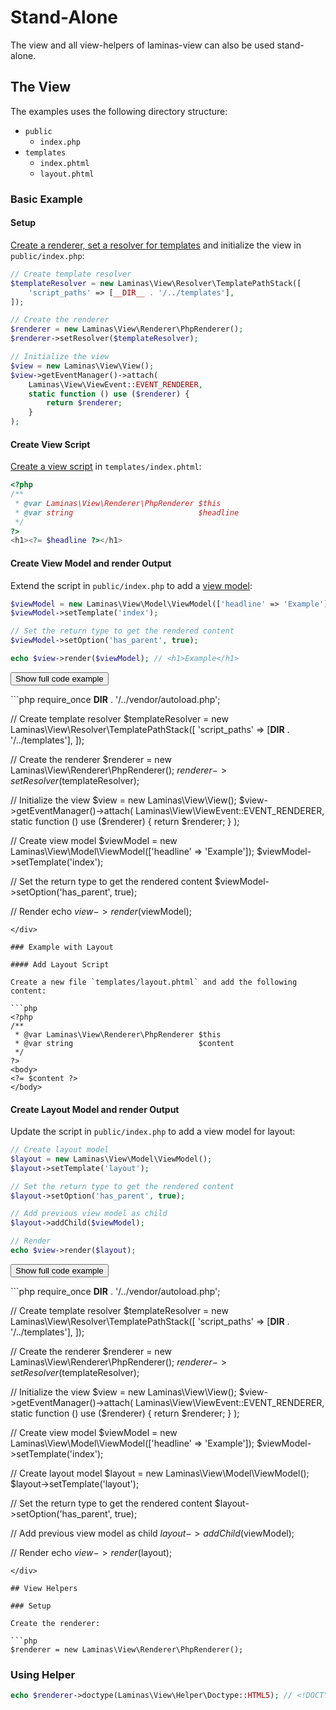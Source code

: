 # Stand-Alone

The view and all view-helpers of laminas-view can also be used stand-alone.

## The View

The examples uses the following directory structure:

* `public`
    * `index.php`
* `templates`
    * `index.phtml`
    * `layout.phtml`

### Basic Example

#### Setup

[Create a renderer, set a resolver for templates](../php-renderer.md#usage)
and initialize the view in `public/index.php`:

```php
// Create template resolver
$templateResolver = new Laminas\View\Resolver\TemplatePathStack([
    'script_paths' => [__DIR__ . '/../templates'],
]);

// Create the renderer
$renderer = new Laminas\View\Renderer\PhpRenderer();
$renderer->setResolver($templateResolver);

// Initialize the view
$view = new Laminas\View\View();
$view->getEventManager()->attach(
    Laminas\View\ViewEvent::EVENT_RENDERER,
    static function () use ($renderer) {
        return $renderer;
    }
);
```

#### Create View Script

[Create a view script](../view-scripts.md) in `templates/index.phtml`:

```php
<?php
/**
 * @var Laminas\View\Renderer\PhpRenderer $this
 * @var string                            $headline
 */
?>
<h1><?= $headline ?></h1>
```

#### Create View Model and render Output

Extend the script in `public/index.php` to add a [view model](../quick-start.md):

```php
$viewModel = new Laminas\View\Model\ViewModel(['headline' => 'Example']);
$viewModel->setTemplate('index');

// Set the return type to get the rendered content
$viewModel->setOption('has_parent', true);

echo $view->render($viewModel); // <h1>Example</h1>
```

<button class="btn btn-light" type="button" data-toggle="collapse"
        data-target="#full-code-basis-example"
        aria-expanded="false"
        aria-controls="full-code-basis-example">
Show full code example
</button>

<div class="collapse" id="full-code-basis-example">
```php
<?php

require_once __DIR__ . '/../vendor/autoload.php';

// Create template resolver
$templateResolver = new Laminas\View\Resolver\TemplatePathStack([
    'script_paths' => [__DIR__ . '/../templates'],
]);

// Create the renderer
$renderer = new Laminas\View\Renderer\PhpRenderer();
$renderer->setResolver($templateResolver);

// Initialize the view
$view = new Laminas\View\View();
$view->getEventManager()->attach(
    Laminas\View\ViewEvent::EVENT_RENDERER,
    static function () use ($renderer) {
        return $renderer;
    }
);

// Create view model
$viewModel = new Laminas\View\Model\ViewModel(['headline' => 'Example']);
$viewModel->setTemplate('index');

// Set the return type to get the rendered content
$viewModel->setOption('has_parent', true);

// Render
echo $view->render($viewModel);
```
</div>

### Example with Layout

#### Add Layout Script

Create a new file `templates/layout.phtml` and add the following content:

```php
<?php
/**
 * @var Laminas\View\Renderer\PhpRenderer $this
 * @var string                            $content
 */
?>
<body>
<?= $content ?>
</body>
```

#### Create Layout Model and render Output

Update the script in `public/index.php` to add a view model for layout:

```php
// Create layout model
$layout = new Laminas\View\Model\ViewModel();
$layout->setTemplate('layout');

// Set the return type to get the rendered content
$layout->setOption('has_parent', true);

// Add previous view model as child
$layout->addChild($viewModel);

// Render
echo $view->render($layout);
```

<button class="btn btn-light" type="button" data-toggle="collapse"
        data-target="#full-code-example-with-layout"
        aria-expanded="false"
        aria-controls="full-code-example-with-layout">
Show full code example
</button>

<div class="collapse" id="full-code-example-with-layout">
```php
<?php

require_once __DIR__ . '/../vendor/autoload.php';

// Create template resolver
$templateResolver = new Laminas\View\Resolver\TemplatePathStack([
    'script_paths' => [__DIR__ . '/../templates'],
]);

// Create the renderer
$renderer = new Laminas\View\Renderer\PhpRenderer();
$renderer->setResolver($templateResolver);

// Initialize the view
$view = new Laminas\View\View();
$view->getEventManager()->attach(
    Laminas\View\ViewEvent::EVENT_RENDERER,
    static function () use ($renderer) {
        return $renderer;
    }
);

// Create view model
$viewModel = new Laminas\View\Model\ViewModel(['headline' => 'Example']);
$viewModel->setTemplate('index');

// Create layout model
$layout = new Laminas\View\Model\ViewModel();
$layout->setTemplate('layout');

// Set the return type to get the rendered content
$layout->setOption('has_parent', true);

// Add previous view model as child
$layout->addChild($viewModel);

// Render
echo $view->render($layout);
```
</div>

## View Helpers

### Setup

Create the renderer:

```php
$renderer = new Laminas\View\Renderer\PhpRenderer();
```

### Using Helper

```php
echo $renderer->doctype(Laminas\View\Helper\Doctype::HTML5); // <!DOCTYPE html>
```
